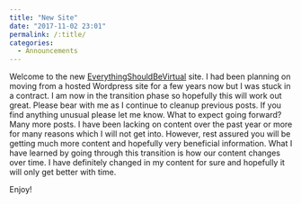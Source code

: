 ```yaml
---
title: "New Site"
date: "2017-11-02 23:01"
permalink: /:title/
categories:
  - Announcements
---
```


Welcome to the new [EverythingShouldBeVirtual](https://everythingshouldbevirtual.com)
site. I had been planning on moving from a hosted Wordpress site for a few years
now but I was stuck in a contract. I am now in the transition phase so hopefully
this will work out great. Please bear with me as I continue to cleanup previous
posts. If you find anything unusual please let me know. What to expect going
forward? Many more posts. I have been lacking on content over the past year or
more for many reasons which I will not get into. However, rest assured you will
be getting much more content and hopefully very beneficial information. What I
have learned by going through this transition is how our content changes over time.
I have definitely changed in my content for sure and hopefully it will only get
better with time.

Enjoy!
